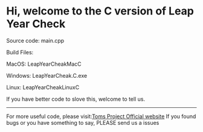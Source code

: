 # Hi, welcome to the C version of Leap Year Check

Source code: main.cpp

Build Files:

MacOS: LeapYearCheakMacC

Windows: LeapYearCheak.C.exe

Linux: LeapYearCheakLinuxC

If you have better code to slove this, welcome to tell us.

---
For more useful code, please visit:[Toms Project Official website](http://www.projectoms.com)
If you found bugs or you have something to say, PLEASE send us a issues
